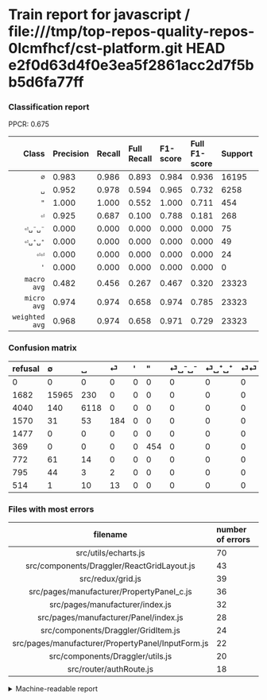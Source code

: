 # Train report for javascript / file:///tmp/top-repos-quality-repos-0lcmfhcf/cst-platform.git HEAD e2f0d63d4f0e3ea5f2861acc2d7f5bb5d6fa77ff

### Classification report

PPCR: 0.675

| Class | Precision | Recall | Full Recall | F1-score | Full F1-score | Support | Full Support | PPCR |
|------:|:----------|:-------|:------------|:---------|:---------|:--------|:-------------|:-----|
| `∅` | 0.983| 0.986| 0.893| 0.984| 0.936| 16195| 17877| 0.906 |
| `␣` | 0.952| 0.978| 0.594| 0.965| 0.732| 6258| 10298| 0.608 |
| `"` | 1.000| 1.000| 0.552| 1.000| 0.711| 454| 823| 0.552 |
| `⏎` | 0.925| 0.687| 0.100| 0.788| 0.181| 268| 1838| 0.146 |
| `⏎␣⁻␣⁻` | 0.000| 0.000| 0.000| 0.000| 0.000| 75| 847| 0.089 |
| `⏎␣⁺␣⁺` | 0.000| 0.000| 0.000| 0.000| 0.000| 49| 844| 0.058 |
| `⏎⏎` | 0.000| 0.000| 0.000| 0.000| 0.000| 24| 538| 0.045 |
| `'` | 0.000| 0.000| 0.000| 0.000| 0.000| 0| 1477| 0.000 |
| `macro avg` | 0.482| 0.456| 0.267| 0.467| 0.320| 23323| 34542| 0.675 |
| `micro avg` | 0.974| 0.974| 0.658| 0.974| 0.785| 23323| 34542| 0.675 |
| `weighted avg` | 0.968| 0.974| 0.658| 0.971| 0.729| 23323| 34542| 0.675 |

### Confusion matrix

|refusal|  ∅| ␣| ⏎| '| "| ⏎␣⁻␣⁻| ⏎␣⁺␣⁺| ⏎⏎| 
|:---|:---|:---|:---|:---|:---|:---|:---|:---|
|0 |0 |0 |0 |0 |0 |0 |0 |0 |
|1682 |15965 |230 |0 |0 |0 |0 |0 |0 |
|4040 |140 |6118 |0 |0 |0 |0 |0 |0 |
|1570 |31 |53 |184 |0 |0 |0 |0 |0 |
|1477 |0 |0 |0 |0 |0 |0 |0 |0 |
|369 |0 |0 |0 |0 |454 |0 |0 |0 |
|772 |61 |14 |0 |0 |0 |0 |0 |0 |
|795 |44 |3 |2 |0 |0 |0 |0 |0 |
|514 |1 |10 |13 |0 |0 |0 |0 |0 |

### Files with most errors

| filename | number of errors|
|:----:|:-----|
| src/utils/echarts.js | 70 |
| src/components/Draggler/ReactGridLayout.js | 43 |
| src/redux/grid.js | 39 |
| src/pages/manufacturer/PropertyPanel_c.js | 36 |
| src/pages/manufacturer/index.js | 32 |
| src/pages/manufacturer/Panel/index.js | 28 |
| src/components/Draggler/GridItem.js | 24 |
| src/pages/manufacturer/PropertyPanel/InputForm.js | 22 |
| src/components/Draggler/utils.js | 20 |
| src/router/authRoute.js | 18 |

<details>
    <summary>Machine-readable report</summary>
```json
{
  "cl_report": {"\"": {"f1-score": 1.0, "precision": 1.0, "recall": 1.0, "support": 454}, "\u0027": {"f1-score": 0.0, "precision": 0.0, "recall": 0.0, "support": 0}, "macro avg": {"f1-score": 0.4671132615659287, "precision": 0.48241775707782386, "recall": 0.4562492356693525, "support": 23323}, "micro avg": {"f1-score": 0.9741885692235133, "precision": 0.9741885692235133, "recall": 0.9741885692235133, "support": 23323}, "weighted avg": {"f1-score": 0.9708471784212019, "precision": 0.9680057910798613, "recall": 0.9741885692235133, "support": 23323}, "\u2205": {"f1-score": 0.9843697012670715, "precision": 0.9829454500677256, "recall": 0.9857980858289596, "support": 16195}, "\u23ce": {"f1-score": 0.7880085653104925, "precision": 0.9246231155778895, "recall": 0.6865671641791045, "support": 268}, "\u23ce\u23ce": {"f1-score": 0.0, "precision": 0.0, "recall": 0.0, "support": 24}, "\u23ce\u2423\u207a\u2423\u207a": {"f1-score": 0.0, "precision": 0.0, "recall": 0.0, "support": 49}, "\u23ce\u2423\u207b\u2423\u207b": {"f1-score": 0.0, "precision": 0.0, "recall": 0.0, "support": 75}, "\u2423": {"f1-score": 0.964527825949866, "precision": 0.9517734909769757, "recall": 0.9776286353467561, "support": 6258}},
  "cl_report_full": {"\"": {"f1-score": 0.7110415035238841, "precision": 1.0, "recall": 0.551640340218712, "support": 823}, "\u0027": {"f1-score": 0.0, "precision": 0.0, "recall": 0.0, "support": 1477}, "macro avg": {"f1-score": 0.31988714935889323, "precision": 0.48241775707782386, "recall": 0.26736150336476616, "support": 34542}, "micro avg": {"f1-score": 0.7853106368270976, "precision": 0.9741885692235133, "recall": 0.6577789357883157, "support": 34542}, "weighted avg": {"f1-score": 0.7289921675886547, "precision": 0.8654952378951359, "recall": 0.6577789357883157, "support": 34542}, "\u2205": {"f1-score": 0.9358421993610598, "precision": 0.9829454500677256, "recall": 0.8930469318118253, "support": 17877}, "\u23ce": {"f1-score": 0.18065783014236625, "precision": 0.9246231155778895, "recall": 0.10010881392818281, "support": 1838}, "\u23ce\u23ce": {"f1-score": 0.0, "precision": 0.0, "recall": 0.0, "support": 538}, "\u23ce\u2423\u207a\u2423\u207a": {"f1-score": 0.0, "precision": 0.0, "recall": 0.0, "support": 844}, "\u23ce\u2423\u207b\u2423\u207b": {"f1-score": 0.0, "precision": 0.0, "recall": 0.0, "support": 847}, "\u2423": {"f1-score": 0.7315556618438358, "precision": 0.9517734909769757, "recall": 0.5940959409594095, "support": 10298}},
  "ppcr": 0.6752069943836488
}
```
</details>
